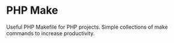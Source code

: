# PHP Make

Useful PHP Makefile for PHP projects.
Simple collections of make commands to increase productivity.
